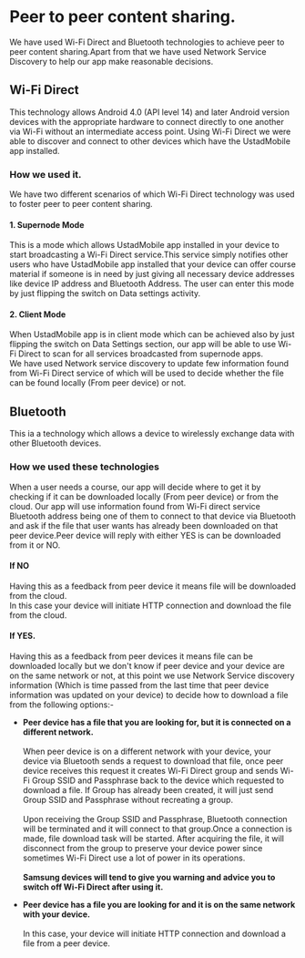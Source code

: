 # Peer to peer content sharing.

We have used Wi-Fi Direct and Bluetooth technologies to achieve peer to peer 
content sharing.Apart from that we have used Network Service Discovery to help our app
make reasonable decisions.

## Wi-Fi Direct

This technology allows Android 4.0 (API level 14) and later Android version devices 
with the appropriate hardware to connect directly to one another via Wi-Fi without 
an intermediate access point. Using Wi-Fi Direct we were able to discover and connect 
to other devices which have the UstadMobile app installed.

### How we used it.

We have two different scenarios of which Wi-Fi Direct technology was used to foster peer 
to peer content sharing.

#### 1. Supernode Mode

This is a mode which allows UstadMobile app installed in your device to start broadcasting 
a Wi-Fi Direct service.This service simply notifies other users who have UstadMobile app 
installed that your device can offer course material if someone is in need by just giving all 
necessary device addresses like device IP address and Bluetooth Address. 
The user can enter this mode by just flipping the switch on Data settings activity.

#### 2. Client Mode

When UstadMobile app is in client mode which can be achieved also by just flipping the switch on 
Data Settings section, our app will be able to use Wi-Fi Direct to scan for all services broadcasted 
from supernode apps.<br/>
We have used Network service discovery to update few information found from Wi-Fi 
Direct service of which will be used to decide whether the file can be found locally (From peer device) or not.

## Bluetooth

This ia a technology which allows a device to wirelessly exchange data with other Bluetooth devices.

### How we used these technologies

When a user needs a course, our app will decide where to get it by checking if it can be downloaded locally (From peer device) 
or from the cloud.
Our app will use information found from Wi-Fi direct service Bluetooth address being one of them to connect 
to that device via Bluetooth and ask if the file that user wants has already been downloaded on that peer device.Peer device 
will reply with either YES is can be downloaded from it or NO.

#### If NO

Having this as a feedback from peer device it means file will be downloaded from the cloud.<br/>
In this case your device will initiate HTTP connection and download the file from the cloud.

#### If YES.
Having this as a feedback from peer devices it means file can be downloaded locally but we don't know if peer device 
and your device are on the same network or not, at this point we use Network Service discovery information 
(Which is time passed from the last time that peer device information was updated on your device) to decide 
how to download a file from the following options:-<br/>
* <b>Peer device has a file that you are looking for, but it is connected on a different network.</b><br/><br/>
When peer device is on a different network with your device, your device via Bluetooth sends a request to download 
that file, once peer device receives this request it creates Wi-Fi Direct group and sends Wi-Fi Group SSID and 
Passphrase back to the device which requested to download a file.
If Group has already been created, it will just send Group SSID and Passphrase without recreating a group.<br/><br/>
Upon receiving the Group SSID and Passphrase, Bluetooth connection will be terminated and it will connect to that group.Once a connection is made,
file download task will be started.
After acquiring the file, it will disconnect from the group to preserve your device power since sometimes Wi-Fi Direct use a lot of power in its operations.<br/><br/>
<b>Samsung devices will tend to give you warning and advice you to switch off Wi-Fi Direct after using it.</b>

* <b>Peer device has a file you are looking for and it is on the same network with your device.</b><br/><br/>
In this case, your device will initiate HTTP connection and download a file from a peer device.





